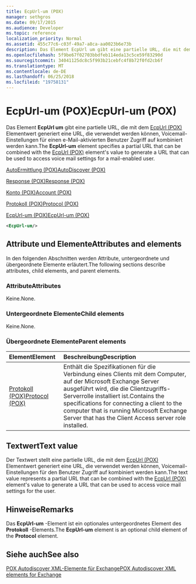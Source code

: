 ```yaml
---
title: EcpUrl-um (POX)
manager: sethgros
ms.date: 09/17/2015
ms.audience: Developer
ms.topic: reference
localization_priority: Normal
ms.assetid: 455c77c6-c03f-49a7-a8ca-aa0023b6e73b
description: Das Element EcpUrl um gibt eine partielle URL, die mit dem EcpUrl (POX) Elementwert generiert eine URL, die verwendet werden können, Voicemail-Einstellungen für einen e-Mail-aktivierten Benutzer Zugriff auf kombiniert werden kann.
ms.openlocfilehash: 5f9be67f02703bbdfeb114eda13c5ce59f83290d
ms.sourcegitcommit: 34041125dc8c5f993b21cebfc4f8b72f0fd2cb6f
ms.translationtype: MT
ms.contentlocale: de-DE
ms.lasthandoff: 06/25/2018
ms.locfileid: "19758131"
---
```

# <a name="ecpurl-um-pox"></a><span data-ttu-id="55109-103">EcpUrl-um (POX)</span><span class="sxs-lookup"><span data-stu-id="55109-103">EcpUrl-um (POX)</span></span>

<span data-ttu-id="55109-104">Das Element **EcpUrl um** gibt eine partielle URL, die mit dem [EcpUrl (POX)](ecpurl-pox.md) Elementwert generiert eine URL, die verwendet werden können, Voicemail-Einstellungen für einen e-Mail-aktivierten Benutzer Zugriff auf kombiniert werden kann.</span><span class="sxs-lookup"><span data-stu-id="55109-104">The **EcpUrl-um** element specifies a partial URL that can be combined with the [EcpUrl (POX)](ecpurl-pox.md) element's value to generate a URL that can be used to access voice mail settings for a mail-enabled user.</span></span> 
  
[<span data-ttu-id="55109-105">AutoErmittlung (POX)</span><span class="sxs-lookup"><span data-stu-id="55109-105">AutoDiscover (POX)</span></span>](autodiscover-pox.md)
  
[<span data-ttu-id="55109-106">Response (POX)</span><span class="sxs-lookup"><span data-stu-id="55109-106">Response (POX)</span></span>](response-pox.md)
  
[<span data-ttu-id="55109-107">Konto (POX)</span><span class="sxs-lookup"><span data-stu-id="55109-107">Account (POX)</span></span>](account-pox.md)
  
[<span data-ttu-id="55109-108">Protokoll (POX)</span><span class="sxs-lookup"><span data-stu-id="55109-108">Protocol (POX)</span></span>](protocol-pox.md)
  
[<span data-ttu-id="55109-109">EcpUrl-um (POX)</span><span class="sxs-lookup"><span data-stu-id="55109-109">EcpUrl-um (POX)</span></span>](ecpurl-um-pox.md)
  
```XML
<EcpUrl-um/>
```

## <a name="attributes-and-elements"></a><span data-ttu-id="55109-110">Attribute und Elemente</span><span class="sxs-lookup"><span data-stu-id="55109-110">Attributes and elements</span></span>

<span data-ttu-id="55109-111">In den folgenden Abschnitten werden Attribute, untergeordnete und übergeordnete Elemente erläutert.</span><span class="sxs-lookup"><span data-stu-id="55109-111">The following sections describe attributes, child elements, and parent elements.</span></span>
  
### <a name="attributes"></a><span data-ttu-id="55109-112">Attribute</span><span class="sxs-lookup"><span data-stu-id="55109-112">Attributes</span></span>

<span data-ttu-id="55109-113">Keine.</span><span class="sxs-lookup"><span data-stu-id="55109-113">None.</span></span>
  
### <a name="child-elements"></a><span data-ttu-id="55109-114">Untergeordnete Elemente</span><span class="sxs-lookup"><span data-stu-id="55109-114">Child elements</span></span>

<span data-ttu-id="55109-115">Keine.</span><span class="sxs-lookup"><span data-stu-id="55109-115">None.</span></span>
  
### <a name="parent-elements"></a><span data-ttu-id="55109-116">Übergeordnete Elemente</span><span class="sxs-lookup"><span data-stu-id="55109-116">Parent elements</span></span>

|<span data-ttu-id="55109-117">**Element**</span><span class="sxs-lookup"><span data-stu-id="55109-117">**Element**</span></span>|<span data-ttu-id="55109-118">**Beschreibung**</span><span class="sxs-lookup"><span data-stu-id="55109-118">**Description**</span></span>|
|:-----|:-----|
|[<span data-ttu-id="55109-119">Protokoll (POX)</span><span class="sxs-lookup"><span data-stu-id="55109-119">Protocol (POX)</span></span>](protocol-pox.md) <br/> |<span data-ttu-id="55109-120">Enthält die Spezifikationen für die Verbindung eines Clients mit dem Computer, auf der Microsoft Exchange Server ausgeführt wird, die die Clientzugriffs-Serverrolle installiert ist.</span><span class="sxs-lookup"><span data-stu-id="55109-120">Contains the specifications for connecting a client to the computer that is running Microsoft Exchange Server that has the Client Access server role installed.</span></span>  <br/> |
   
## <a name="text-value"></a><span data-ttu-id="55109-121">Textwert</span><span class="sxs-lookup"><span data-stu-id="55109-121">Text value</span></span>

<span data-ttu-id="55109-122">Der Textwert stellt eine partielle URL, die mit dem [EcpUrl (POX)](ecpurl-pox.md) Elementwert generiert eine URL, die verwendet werden können, Voicemail-Einstellungen für den Benutzer Zugriff auf kombiniert werden kann.</span><span class="sxs-lookup"><span data-stu-id="55109-122">The text value represents a partial URL that can be combined with the [EcpUrl (POX)](ecpurl-pox.md) element's value to generate a URL that can be used to access voice mail settings for the user.</span></span> 
  
## <a name="remarks"></a><span data-ttu-id="55109-123">Hinweise</span><span class="sxs-lookup"><span data-stu-id="55109-123">Remarks</span></span>

<span data-ttu-id="55109-124">Das **EcpUrl-um** -Element ist ein optionales untergeordnetes Element des **Protokoll** -Elements.</span><span class="sxs-lookup"><span data-stu-id="55109-124">The **EcpUrl-um** element is an optional child element of the **Protocol** element.</span></span> 
  
## <a name="see-also"></a><span data-ttu-id="55109-125">Siehe auch</span><span class="sxs-lookup"><span data-stu-id="55109-125">See also</span></span>



[<span data-ttu-id="55109-126">POX Autodiscover XML-Elemente für Exchange</span><span class="sxs-lookup"><span data-stu-id="55109-126">POX Autodiscover XML elements for Exchange</span></span>](pox-autodiscover-xml-elements-for-exchange.md)


